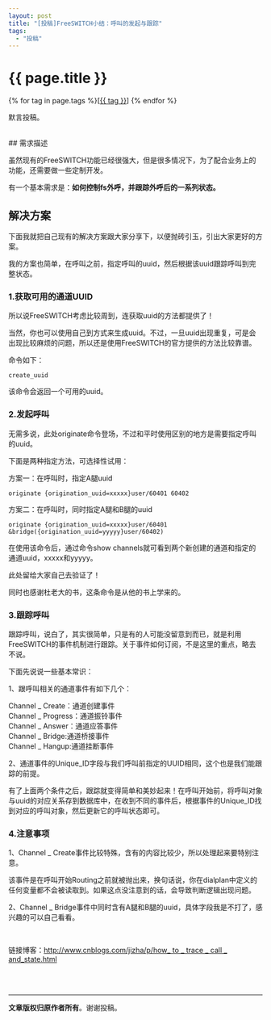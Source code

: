 ```yaml
---
layout: post
title: "[投稿]FreeSWITCH小结：呼叫的发起与跟踪"
tags:
  - "投稿"
---
```


# {{ page.title }}

<div class="tags">
{% for tag in page.tags %}[<a class="tag" href="/tags.html#{{ tag }}">{{ tag }}</a>] {% endfor %}
</div>

默言投稿。

<br />
## 需求描述

虽然现有的FreeSWITCH功能已经很强大，但是很多情况下，为了配合业务上的功能，还需要做一些定制开发。

有一个基本需求是：**如何控制fs外呼，并跟踪外呼后的一系列状态。**

## 解决方案

下面我就把自己现有的解决方案跟大家分享下，以便抛砖引玉，引出大家更好的方案。

我的方案也简单，在呼叫之前，指定呼叫的uuid，然后根据该uuid跟踪呼叫到完整状态。

### 1.获取可用的通道UUID

所以说FreeSWITCH考虑比较周到，连获取uuid的方法都提供了！

当然，你也可以使用自己到方式来生成uuid。不过，一旦uuid出现重复，可是会出现比较麻烦的问题，所以还是使用FreeSWITCH的官方提供的方法比较靠谱。

命令如下：

	create_uuid 

该命令会返回一个可用的uuid。

### 2.发起呼叫

无需多说，此处originate命令登场，不过和平时使用区别的地方是需要指定呼叫的uuid。

下面是两种指定方法，可选择性试用：

方案一：在呼叫时，指定A腿uuid

	originate {origination_uuid=xxxxx}user/60401 60402

方案二：在呼叫时，同时指定A腿和B腿的uuid

	originate {origination_uuid=xxxxx}user/60401 &bridge({origination_uuid=yyyyy}user/60402)

在使用该命令后，通过命令show channels就可看到两个新创建的通道和指定的通道uuid，xxxxx和yyyyy。

此处留给大家自己去验证了！

同时也感谢杜老大的书，这条命令是从他的书上学来的。

### 3.跟踪呼叫

跟踪呼叫，说白了，其实很简单，只是有的人可能没留意到而已，就是利用FreeSWITCH的事件机制进行跟踪。关于事件如何订阅，不是这里的重点，略去不说。

下面先说说一些基本常识：

1、跟呼叫相关的通道事件有如下几个：

Channel _ Create：通道创建事件  
Channel _ Progress：通道振铃事件  
Channel _ Answer：通道应答事件  
Channel _ Bridge:通道桥接事件  
Channel _ Hangup:通道挂断事件

2、通道事件的Unique_ID字段与我们呼叫前指定的UUID相同，这个也是我们能跟踪的前提。

有了上面两个条件之后，跟踪就变得简单和美妙起来！在呼叫开始前，将呼叫对象与uuid的对应关系存到数据库中，在收到不同的事件后，根据事件的Unique_ID找到对应的呼叫对象，然后更新它的呼叫状态即可。

### 4.注意事项

1、Channel _ Create事件比较特殊，含有的内容比较少，所以处理起来要特别注意。

该事件是在呼叫开始Routing之前就被抛出来，换句话说，你在dialplan中定义的任何变量都不会被读取到。如果这点没注意到的话，会导致判断逻辑出现问题。

2、Channel _ Bridge事件中同时含有A腿和B腿的uuid，具体字段我是不打了，感兴趣的可以自己看看。

<br>

链接博客：[http://www.cnblogs.com/jizha/p/how_ to _ trace _ call _ and_state.html](http://www.cnblogs.com/jizha/p/how_to_trace_call_and_state.html)

<br>
<br>
<hr>


**文章版权归原作者所有**。谢谢投稿。


